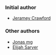 ### Initial author

* [Jeramey Crawford](https://github.com/jeramey)

### Other authors

* [Jonas mg](https://github.com/tredoe)
* [Elijah Sarver](https://github.com/elisarver)
